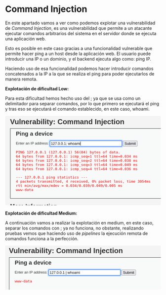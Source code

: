  # Command Injection

En este apartado vamos a ver como podemos explotar una vulnerabilidad de *Command Injection*, es una vulnerabilidad que permite a un atacante ejecutar comandos arbitrarios del sistema en el servidor donde se ejecuta una aplicación web.

Esto es posible en este caso gracias a una funcionalidad vulnerable que permite hacer ping a un host desde la aplicación web. El usuario puede introducir una IP o un dominio, y el backend ejecuta algo como: ping IP.

Haciendo uso de esa funcionalidad podemos hacer introducir comandos concatenados a la IP a la que se realiza el ping para poder ejecutarlos de manera remota.

**Explotación de dificultad Low:**

Para esta dificultad hemos hecho uso del ; ya que se usa como un delimitador para separar comandos, por lo que primero se ejecutará el ping y tras eso se ejecutará el comando establecido, en este caso, whoami.

![PING en Low](./Assets/Command%20Injection/LOW%20-%201.png)

**Explotación de dificultad Medium:**

A continuación vamos a realizar la explotación en medium, en este caso, separar los comandos con ; ya no funciona, no obstante, realizando pruebas vemos que haciendo uso de *pipelines* la ejecución remota de comandos funciona a la perfección.

![PING en Medium](./Assets/Command%20Injection/MEDIUM%20-%202.png)
